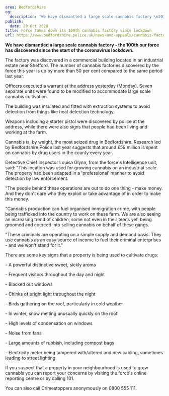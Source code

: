```yaml
area: Bedfordshire
og:
  description: "We have dismantled a large scale cannabis factory \u2013 the 100th the force has discovered since the start of the coronavirus lockdown."
publish:
  date: 20 Oct 2020
title: Force takes down its 100th cannabis factory since lockdown
url: https://www.bedfordshire.police.uk/news-and-appeals/cannabis-factory-discovered-oct20
```

**We have dismantled a large scale cannabis factory - the 100th our force has discovered since the start of the coronavirus lockdown.**

The factory was discovered in a commercial building located in an industrial estate near Shefford. The number of cannabis factories discovered by the force this year is up by more than 50 per cent compared to the same period last year.

Officers executed a warrant at the address yesterday (Monday). Seven separate units were found to be modified to accommodate large scale cannabis cultivation.

The building was insulated and fitted with extraction systems to avoid detection from things like heat detection technology.

Weapons including a starter pistol were discovered by police at the address, while there were also signs that people had been living and working at the farm.

Cannabis is, by weight, the most seized drug in Bedfordshire. Research led by Bedfordshire Police last year suggests that around £59 million is spent on cannabis by drug users in the county every year.

Detective Chief Inspector Louisa Glynn, from the force's Intelligence unit, said: "This location was used for growing cannabis on an industrial scale. The property had been adapted in a 'professional' manner to avoid detection by law enforcement.

"The people behind these operations are out to do one thing - make money. And they don't care who they exploit or take advantage of in order to make this money.

"Cannabis production can fuel organised immigration crime, with people being trafficked into the country to work on these farm. We are also seeing an increasing trend of children, some not even in their teens yet, being groomed and coerced into selling cannabis on behalf of these gangs.

"These criminals are operating on a simple supply and demand basis. They use cannabis as an easy source of income to fuel their criminal enterprises - and we won't stand for it."

There are some key signs that a property is being used to cultivate drugs:

\- A powerful distinctive sweet, sickly aroma

\- Frequent visitors throughout the day and night

\- Blacked out windows

\- Chinks of bright light throughout the night

\- Birds gathering on the roof, particularly in cold weather

\- In winter, snow melting unusually quickly on the roof

\- High levels of condensation on windows

\- Noise from fans

\- Large amounts of rubbish, including compost bags

\- Electricity meter being tampered with/altered and new cabling, sometimes leading to street lighting.

If you suspect that a property in your neighbourhood is used to grow cannabis you can report your concerns by visiting the force's online reporting centre or by calling 101.

You can also call Crimestoppers anonymously on 0800 555 111.
